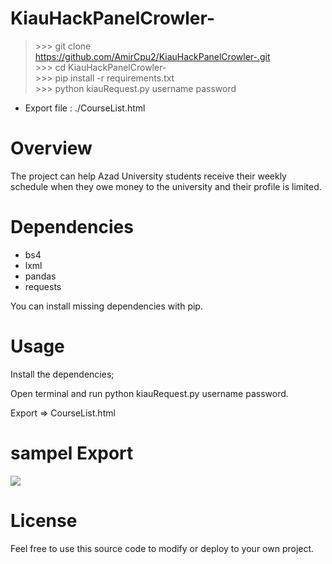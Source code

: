 # KiauHackPanelCrowler-
> \>>> git clone https://github.com/AmirCpu2/KiauHackPanelCrowler-.git<br/>
> \>>> cd KiauHackPanelCrowler-<br/>
> \>>> pip install -r requirements.txt<br/>
> \>>> python kiauRequest.py username password
- Export file : ./CourseList.html

# Overview
<p> The project can help Azad University students receive their weekly schedule when they owe money to the university and their profile is limited.</p>

# Dependencies
- bs4
- lxml
- pandas
- requests
<p>You can install missing dependencies with pip.</p>

# Usage
<p>Install the dependencies;</p>
<p> Open terminal and run python kiauRequest.py username password.</p>
<p> Export => CourseList.html <p>

# sampel Export
<img src="http://s10.picofile.com/file/8393417626/Screenshot_2020_04_08_Screenshot.png"/>

# License
<p>Feel free to use this source code to modify or deploy to your own project.</p>
